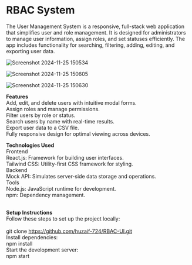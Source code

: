 # RBAC System
The User Management System is a responsive, full-stack web application that simplifies user and role management. It is designed for administrators to manage user information, assign roles, and set statuses efficiently. The app includes functionality for searching, filtering, adding, editing, and exporting user data.

![Screenshot 2024-11-25 150534](https://github.com/user-attachments/assets/dd628321-b2f5-4a4e-83a1-cc7f31c70f5e)

![Screenshot 2024-11-25 150605](https://github.com/user-attachments/assets/6ff00305-4600-4892-b9a4-0a20f19a9d22)

![Screenshot 2024-11-25 150630](https://github.com/user-attachments/assets/87ecadb8-7f88-455b-8061-5a39d58ddf44)


**Features**  <br/>
Add, edit, and delete users with intuitive modal forms. <br />
Assign roles and manage permissions. <br />
Filter users by role or status. <br />
Search users by name with real-time results. <br />
Export user data to a CSV file. <br />
Fully responsive design for optimal viewing across devices. <br />

**Technologies Used**  <br />
Frontend <br />
React.js: Framework for building user interfaces. <br />
Tailwind CSS: Utility-first CSS framework for styling. <br />
Backend <br />
Mock API: Simulates server-side data storage and operations. <br />
Tools <br />
Node.js: JavaScript runtime for development. <br />
npm: Dependency management. <br /> <br/>

**Setup Instructions** <br/>
Follow these steps to set up the project locally: <br/> <br/>
git clone https://github.com/huzaif-724/RBAC-UI.git <br/>
Install dependencies: <br/>
npm install <br/>
Start the development server: <br/>
npm start <br/>












